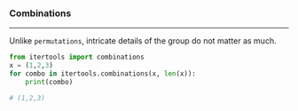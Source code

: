 ###  Combinations

-----

Unlike `permutations`, intricate details of the group do not matter as much.

```python
from itertools import combinations
x = (1,2,3)
for combo in itertools.combinations(x, len(x)):
    print(combo)

# (1,2,3)
```
